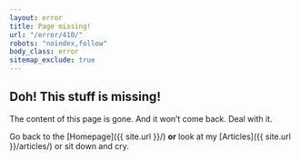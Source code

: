 ```yaml
---
layout: error
title: Page missing!
url: "/error/410/"
robots: "noindex,follow"
body_class: error
sitemap_exclude: true
---
```


## Doh! This stuff is missing!

The content of this page is gone. And it won’t come back. Deal with it.

Go back to the [Homepage]({{ site.url }}/) **or** look at my [Articles]({{ site.url }}/articles/) or sit down and cry.
